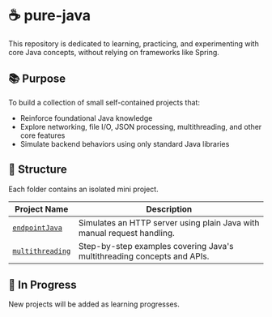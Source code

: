 # ☕ pure-java

This repository is dedicated to learning, practicing, and experimenting with core Java concepts, without relying on frameworks like Spring.

## 📚 Purpose

To build a collection of small self-contained projects that:

- Reinforce foundational Java knowledge
- Explore networking, file I/O, JSON processing, multithreading, and other core features
- Simulate backend behaviors using only standard Java libraries

## 📁 Structure

Each folder contains an isolated mini project.

| Project Name        | Description                                                |
|---------------------|------------------------------------------------------------|
| [`endpointJava`](./endpointJava) | Simulates an HTTP server using plain Java with manual request handling. |
| [`multithreading`](./multithreading) | Step-by-step examples covering Java's multithreading concepts and APIs. |

## 🚧 In Progress

New projects will be added as learning progresses.
